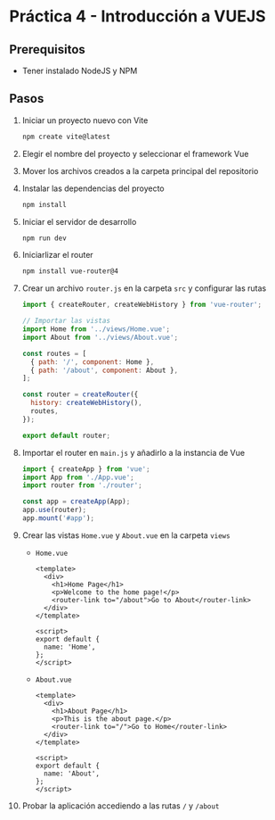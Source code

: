 # Práctica 4 - Introducción a VUEJS

## Prerequisitos

- Tener instalado NodeJS y NPM

## Pasos

1. Iniciar un proyecto nuevo con Vite

   ```bash
   npm create vite@latest
   ```

2. Elegir el nombre del proyecto y seleccionar el framework Vue
3. Mover los archivos creados a la carpeta principal del repositorio
4. Instalar las dependencias del proyecto

   ```bash
   npm install
   ```

5. Iniciar el servidor de desarrollo

   ```bash
   npm run dev
   ```

6. Iniciarlizar el router

   ```bash
   npm install vue-router@4
   ```

7. Crear un archivo `router.js` en la carpeta `src` y configurar las rutas

   ```javascript
   import { createRouter, createWebHistory } from 'vue-router';

   // Importar las vistas
   import Home from '../views/Home.vue';
   import About from '../views/About.vue';

   const routes = [
     { path: '/', component: Home },
     { path: '/about', component: About },
   ];

   const router = createRouter({
     history: createWebHistory(),
     routes,
   });

   export default router;
   ```

8. Importar el router en `main.js` y añadirlo a la instancia de Vue

   ```javascript
   import { createApp } from 'vue';
   import App from './App.vue';
   import router from './router';

   const app = createApp(App);
   app.use(router);
   app.mount('#app');
   ```

9. Crear las vistas `Home.vue` y `About.vue` en la carpeta `views`

   - `Home.vue`

     ```vue
     <template>
       <div>
         <h1>Home Page</h1>
         <p>Welcome to the home page!</p>
         <router-link to="/about">Go to About</router-link>
       </div>
     </template>

     <script>
     export default {
       name: 'Home',
     };
     </script>
     ```

   - `About.vue`

     ```vue
     <template>
       <div>
         <h1>About Page</h1>
         <p>This is the about page.</p>
         <router-link to="/">Go to Home</router-link>
       </div>
     </template>

     <script>
     export default {
       name: 'About',
     };
     </script>
     ```

10. Probar la aplicación accediendo a las rutas `/` y `/about`
